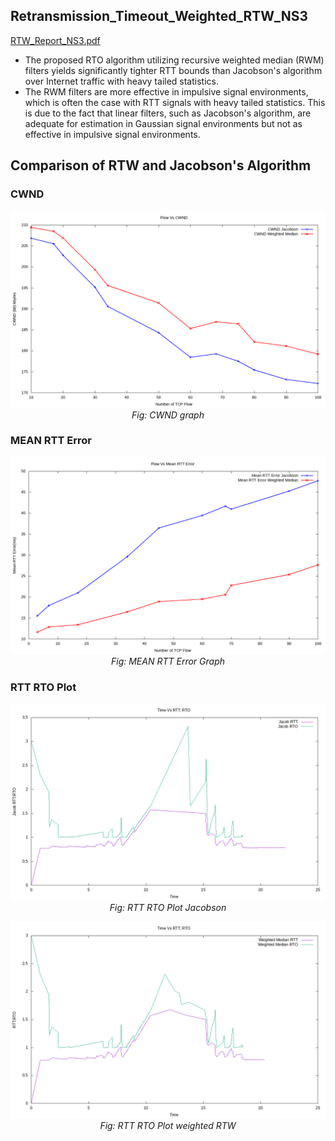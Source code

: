 
## Retransmission_Timeout_Weighted_RTW_NS3

[RTW_Report_NS3.pdf](https://github.com/ridwanultanvir/Retransmission_Timeout_Weighted_RTW_NS3/blob/master/Report/RTW_Report_NS3.pdf)

- The proposed RTO algorithm utilizing recursive weighted median (RWM) filters yields significantly tighter RTT bounds than Jacobson's algorithm over Internet traffic with heavy tailed statistics.
- The RWM filters are more effective in impulsive signal environments, which is often the case with RTT signals with heavy tailed statistics. This is due to the fact that linear filters, such as Jacobson's algorithm, are adequate for estimation in Gaussian signal environments but not as effective in impulsive signal environments.


## Comparison of RTW and Jacobson's Algorithm






### CWND 




<p align="center">
  <img src="images/1flowvscwnd.png" alt="CWND" />
  <br />
  <em>Fig: CWND graph</em>
</p>


<!-- ![CWND graph](images/1flowvscwnd.png)
*FLow vs CWND graph* -->


### MEAN RTT Error 

<!-- ![MEAN RTT Error Graph](images/2flowvsmeanrtterror.png)
*FLow vs MEAN RTT Error* -->
<p align="center">
  <img src="images/2flowvsmeanrtterror.png" alt="MEAN RTT Error Graph" />
  <br />
  <em>Fig: MEAN RTT Error Graph</em>
</p>


### RTT RTO Plot

<!-- ![RTT RTO Plot Jacobson](images/b1_rtt_rto_plot-d2-jacob.png)
*RTT RTO Plot Jacobson*


![RTT RTO Plot weighted RTW](images/b2_rtt_rto_plot-d2-weighted.png)
*RTT RTO Plot weighted RTW* -->

<p align="center">
  <img src="images/b1_rtt_rto_plot-d2-jacob.png" alt="RTT RTO Plot Jacobson" />
  <br />
  <em>Fig: RTT RTO Plot Jacobson</em>
</p>


<p align="center">
  <img src="images/b2_rtt_rto_plot-d2-weighted.png" alt="RTT RTO Plot weighted RTW" />
  <br />
  <em>Fig: RTT RTO Plot weighted RTW</em>
</p>
